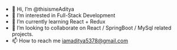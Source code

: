 - 👋 Hi, I’m @thisismeAditya
- 👀 I’m interested in Full-Stack Development
- 🌱 I’m currently learning React + Redux
- 💞️ I’m looking to collaborate on React / SpringBoot / MySql related projects.
- 📫 How to reach me iamaditya5378@gmail.com

<!---
thisismeAditya/thisismeAditya is a ✨ special ✨ repository because its `README.md` (this file) appears on your GitHub profile.
You can click the Preview link to take a look at your changes.
--->
